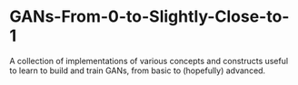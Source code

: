 # GANs-From-0-to-Slightly-Close-to-1
A collection of implementations of various concepts and constructs useful to learn to build and train GANs, from basic to (hopefully) advanced.
